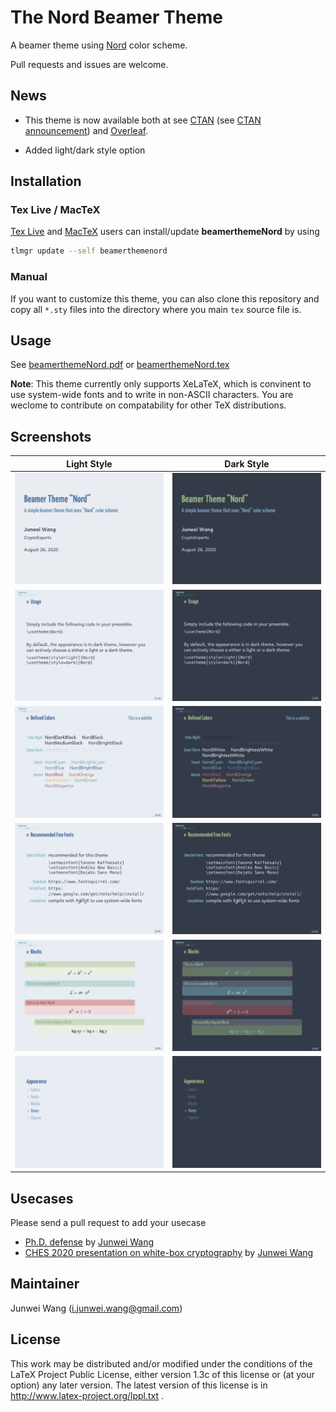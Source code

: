 # The Nord Beamer Theme

A beamer theme using [Nord](https://www.nordtheme.com/) color scheme.

Pull requests and issues are welcome.

## News

- This theme is now available both at see [CTAN](https://ctan.org/pkg/beamerthemenord) (see [CTAN announcement](https://ctan.org/ctan-ann/id/mailman.2913.1593882783.3866.ctan-ann@ctan.org))  and [Overleaf](https://www.overleaf.com/latex/templates/beamerthemenord/xyjjhcsyyjbr).

- Added light/dark style option

## Installation

### Tex Live /  MacTeX

[Tex Live](https://www.tug.org/texlive/) and [MacTeX](https://www.tug.org/mactex/) users can install/update **beamerthemeNord** by using
```sh
tlmgr update --self beamerthemenord
```

### Manual

If you want to customize this theme, you can also clone this repository and copy all `*.sty` files into the directory where you main `tex` source file is.

## Usage 

See [beamerthemeNord.pdf](./beamerthemeNord.pdf) or [beamerthemeNord.tex](./beamerthemeNord.tex)

**Note**: This theme currently only supports XeLaTeX, which is convinent to use system-wide fonts and to write in non-ASCII characters.
You are weclome to contribute on compatability for other TeX distributions.

## Screenshots

Light Style                             |  Dark Style
----------------------------------------|---------------------------------------
![](./screenshots/light-titlepage.png)  |  ![](./screenshots/dark-titlepage.png)
![](./screenshots/light-usage.png)      |  ![](./screenshots/dark-usage.png)
![](./screenshots/light-colors.png)     |  ![](./screenshots/dark-colors.png)
![](./screenshots/light-fonts.png)      |  ![](./screenshots/dark-fonts.png)
![](./screenshots/light-blocks.png)     |  ![](./screenshots/dark-blocks.png)
![](./screenshots/light-toc.png)        |  ![](./screenshots/dark-toc.png)


## Usecases

Please send a pull request to add your usecase

- [Ph.D. defense](https://junwei-wang.github.io/pdfs/slides/2020-phd-defense-handout.pdf) by [Junwei Wang](https://github.com/junwei-wang)
- [CHES 2020 presentation on white-box cryptography](https://iacr.org/submit/files/slides/2020/tches/ches2020/30398/slides.pdf) by [Junwei Wang](https://github.com/junwei-wang)

## Maintainer

Junwei Wang (i.junwei.wang@gmail.com)

## License

This work may be distributed and/or modified under the conditions of the LaTeX Project Public License, either version 1.3c of this license or (at your option) any later version. The latest version of this license is in http://www.latex-project.org/lppl.txt .
